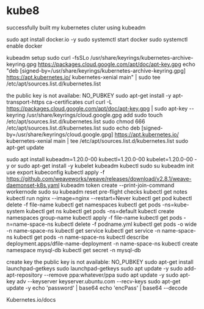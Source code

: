 # kube8
successfully built my kubernetes cluter using kubeadm

sudo apt install docker.io -y
sudo systemctl start docker
sudo systemctl enable docker

kubeadm setup
sudo curl -fsSLo /usr/share/keyrings/kubernetes-archive-keyring.gpg https://packages.cloud.google.com/apt/doc/apt-key.gpg
echo "deb [signed-by=/usr/share/keyrings/kubernetes-archive-keyring.gpg] https://apt.kubernetes.io/ kubernetes-xenial main" | sudo tee /etc/apt/sources.list.d/kubernetes.list

the public key is not availabe: NO_PUBKEY
sudo apt-get install -y apt-transport-https ca-certificates curl
curl -L https://packages.cloud.google.com/apt/doc/apt-key.gpg | sudo apt-key --keyring /usr/share/keyrings/cloud.google.gpg add
sudo touch /etc/apt/sources.list.d/kubernetes.list
sudo chmod 666 /etc/apt/sources.list.d/kubernetes.list
sudo echo deb [signed-by=/usr/share/keyrings/cloud.google.gpg] https://apt.kubernetes.io/ kubernetes-xenial main | tee /etc/apt/sources.list.d/kubernetes.list
sudo apt-get update

sudo apt install kubeadm=1.20.0-00 kubectl=1.20.0-00 kubelet=1.20.0-00 -y
or
sudo apt-get install -y kubelet kubeadm kubectl
sudo su
kubeadm init
use export kubeconfig
kubectl apply -f https://github.com/weaveworks/weave/releases/download/v2.8.1/weave-daemonset-k8s.yaml
kubeadm token create --print-join-command
workernode 
sudo su 
kubeadm reset pre-flight checks
kubectl get notes
kubectl run nginx --image=nginx --restart=Never
kubectl get pod
kubectl delete -f file-name
kubectl get namespaces
kubectl get pods -ns=kube-system
kubectl get ns
kubectl get pods -ns=default
kubectl create namespaces group-name
kubectl apply -f file-name 
kubectl get pods -n=name-space-ns
kubectl delete -f podname.yml
kubectl get pods -o wide -n name-space-ns
kubectl get service
kubectl get service -n name-space-ns
kubectl get pods -n name-space-ns
kubectl describe deployment.apps/dfile-name-deployment -n name-space-ns
kubectl create namespace mysql-db
kubectl get secret -n mysql-db

create key
the public key is not available: NO_PUBKEY 
sudo apt-get install launchpad-getkeys 
sudo launchpad-getkeys 
sudo apt update -y
sudo add-apt-repository --remove ppa:whatever/ppa
sudo apt update -y
sudo apt-key adv --keyserver keyserver.ubuntu.com --recv-keys
sudo apt-get update -y
echo 'password' | base64
echo 'encPass' | base64 --decode

Kubernetes.io/docs
